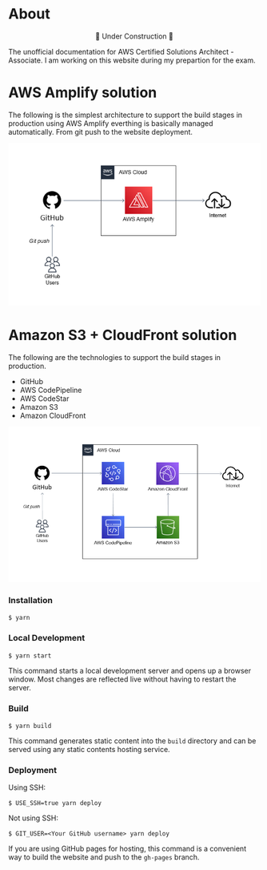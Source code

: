 # About

<p align="center">🚧 Under Construction 🚧</p>

The unofficial documentation for AWS Certified Solutions Architect - Associate.
I am working on this website during my prepartion for the exam.

# AWS Amplify solution

The following is the simplest architecture to support the build stages in production using AWS Amplify everthing is basically managed automatically. From git push to the website deployment.

![Architecture](./static/img/website-simple-architecture.png)

# Amazon S3 + CloudFront solution

The following are the technologies to support the build stages in production.

- GitHub
- AWS CodePipeline
- AWS CodeStar
- Amazon S3
- Amazon CloudFront

![Architecture](./static/img/website-expected-architecture.png)

### Installation

```
$ yarn
```

### Local Development

```
$ yarn start
```

This command starts a local development server and opens up a browser window. Most changes are reflected live without having to restart the server.

### Build

```
$ yarn build
```

This command generates static content into the `build` directory and can be served using any static contents hosting service.

### Deployment

Using SSH:

```
$ USE_SSH=true yarn deploy
```

Not using SSH:

```
$ GIT_USER=<Your GitHub username> yarn deploy
```

If you are using GitHub pages for hosting, this command is a convenient way to build the website and push to the `gh-pages` branch.
